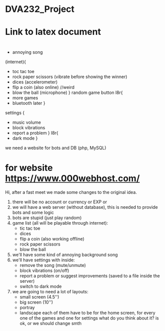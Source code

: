 # DVA232_Project

# Link to latex document

# <ADD NAME HERE>

 - annoying song

(internet){
 - toc tac toe
 - rock paper scissors (vibrate before showing the winner)
 - dices (accelerometer)
 - flip a coin (also online) //weird
 - blow the ball (microphone)
}
random game button
l8r{
 - more games
 - bluetooth later
}

settings {
 - music volume
 - block vibrations
 - report a problem
}
l8r{
 - dark mode
}

we need a website for bots and DB (php, MySQL)
# for website https://www.000webhost.com/



Hi, after a fast meet we made some changes to the original idea.
1. there will be no account or currency or EXP or <add similar things here>
2. we will have a web server (without database), this is needed to provide bots and
	some logic
3. bots are stupid (just play random)
4. game list (all will be playable through internet):
	- tic tac toe
	- dices
	- flip a coin (also working offline)
	- rock paper scissors
	- blow the ball
5. we'll have some kind of annoying background song	
6. we'll have settings with inside:
	- remove the song (mute/unmute)
	- block vibrations (on/off)
	- report a problem or suggest improvements (saved to a file inside the server)
	- switch to dark mode
7. we are going to need a lot of layouts:
	- small screen (4.5'')
	- big screen (10'')
	- portray
	- landscape
   each of them have to be for the home screen,
   for every one of the games and one for settings
what do you think about it? is ok, or we should change smth
